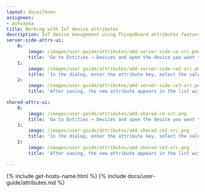 ```yaml
---
layout: docwithnav
assignees:
- ashvayka
title: Working with IoT device attributes
description: IoT device management using ThingsBoard attributes feature
server-side-attrs-ui:
    0:
        image: /images/user-guide/attributes/add-server-side-ce-src.png
        title: 'Go to Entities → Devices and open the device you want to edit by clicking its row. In the device details, open the "Attributes" tab, select the "Server attributes" scope, and click the "+" icon to add a new attribute.'
    1:
        image: /images/user-guide/attributes/add-server-side-ce2-src.png
        title: 'In the dialog, enter the attribute key, select the value type (for example, String), and provide a value.'
    2:
        image: /images/user-guide/attributes/add-server-side-ce3-src.png
        title: 'After saving, the new attribute appears in the list with its key, value, and last update time. Sort using "Last update time" to quickly locate the newly created attribute.'

shared-attrs-ui:
    0:
        image: /images/user-guide/attributes/add-shared-ce-src.png
        title: 'Go to Entities → Devices and open the device you want to edit by clicking its row. In the device details, open the "Attributes" tab, select the "Shared attributes" scope, and click the "+" icon to add a new attribute.'
    1:
        image: /images/user-guide/attributes/add-shared-ce2-src.png
        title: 'In the dialog, enter the attribute key, select the value type (for example, Double), and provide a value.'
    2:
        image: /images/user-guide/attributes/add-shared-ce3-src.png
        title: 'After saving, the new attribute appears in the list with its key, value, and last update time.'

---
```


{% include get-hosts-name.html %}
{% include docs/user-guide/attributes.md %}
